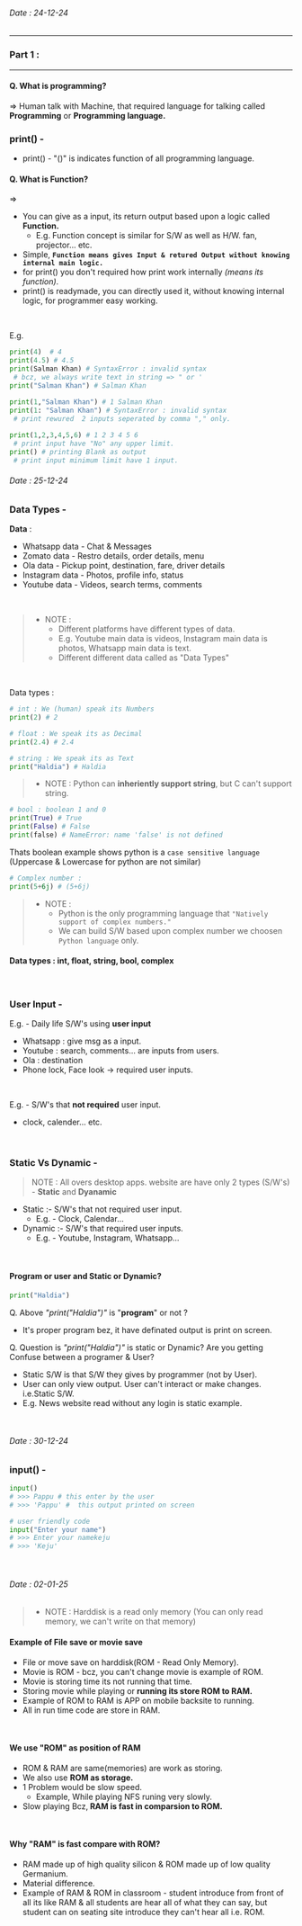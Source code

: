 
###### Date : 24-12-24

---------------------------
### Part 1 :
---------------------------


#### Q. What is programming? <br>
=> Human talk with Machine, that required language for talking called <b>Programming</b> or <b>Programming language.</b>
<br>

### print() -

- print() - "()" is indicates function of all programming language.<br>

#### Q. What is Function?
=> 
- You can give as a input, its return output based upon a logic called <b> Function.</b>
  - E.g. Function concept is similar for S/W as well as H/W. fan, projector... etc.
- Simple, <b>`Function means gives Input & retured Output without knowing internal main logic.`</b>
- for print() you don't required how print work internally <i>(means its function)</i>.
- print() is readymade, you can directly used it, without knowing internal logic, for programmer easy working.
<br>

E.g.  
``` python
print(4)  # 4
print(4.5) # 4.5
print(Salman Khan) # SyntaxError : invalid syntax
 # bcz, we always write text in string => " or '
print("Salman Khan") # Salman Khan
	  
print(1,"Salman Khan") # 1 Salman Khan
print(1: "Salman Khan") # SyntaxError : invalid syntax
 # print rewured  2 inputs seperated by comma "," only.

print(1,2,3,4,5,6) # 1 2 3 4 5 6
 # print input have "No" any upper limit.
print() # printing Blank as output
 # print input minimum limit have 1 input.
````	  
 
###### Date : 25-12-24

### Data Types - 

<b>Data</b> :
   - Whatsapp data - Chat & Messages
   - Zomato data - Restro details, order details, menu
   - Ola data - Pickup point, destination, fare, driver details
   - Instagram data - Photos, profile info, status
   - Youtube data - Videos, search terms, comments
<br>

> * NOTE :
>   - Different platforms have different types of data. <br>
>   - E.g. Youtube main data is videos, Instagram main data is photos, Whatsapp main data is text. <br>
>   - Different different data called as "Data Types"
<br>

</b>Data types</b> :
```python
# int : We (human) speak its Numbers
print(2) # 2

# float : We speak its as Decimal
print(2.4) # 2.4

# string : We speak its as Text
print("Haldia") # Haldia
```
> * NOTE : Python can <b>inheriently support string</b>, but C can't support string.
```python
# bool : boolean 1 and 0
print(True) # True
print(False) # False
print(false) # NameError: name 'false' is not defined
```
Thats boolean example shows python is a `case sensitive language` (Uppercase & Lowercase for python are not similar)
```python
# Complex number : 
print(5+6j) # (5+6j)
```
> * NOTE :
>   - Python is the only programming language that `"Natively support of complex numbers."`
>   - We can build S/W based upon complex number we choosen `Python language` only.

#### Data types : int, float, string, bool, complex
<br>

### User Input -

E.g. - Daily life S/W's using <b>user input</b>
 - Whatsapp : give msg as a input.
 - Youtube : search, comments... are inputs from users.
 - Ola : destination
 - Phone lock, Face look -> required user inputs.
<br>

E.g. - S/W's that <b>not required</b> user input.
 - clock, calender... etc.
<br>



  
### Static Vs Dynamic - 
>NOTE : All overs desktop apps. website are have only 2 types (S/W's) -
><b>Static</b> and
><b>Dyanamic</b>

- Static :- S/W's that not required user input.
   - E.g. - Clock, Calendar...
- Dynamic :- S/W's that required user inputs.
   - E.g. - Youtube, Instagram, Whatsapp...
<br>


#### Program or user and Static or Dynamic?  
```python 
print("Haldia")
```

Q. Above <i>"print("Haldia")"</i> is "<b>program</b>" or not ?<br>
  - It's proper program bez, it have definated output is print on screen.

Q. Question is <i>"print("Haldia")"</i> is static or Dynamic? Are you getting Confuse between a programer & User?<br>
  - Static S/W is that S/W they gives by programmer (not by User).
  - User can only view output. User can't interact or make changes. i.e.Static S/W.
  - E.g. News website read without any login is static example.
<br>


###### Date : 30-12-24


### input() -

```python
input()
# >>> Pappu # this enter by the user
# >>> 'Pappu' #  this output printed on screen
```

```python
# user friendly code
input("Enter your name")
# >>> Enter your namekeju
# >>> 'Keju'
```
<br>


###### Date : 02-01-25

> * NOTE :
>   Harddisk is a read only memory (You can only read memory, we can't write on that memory)


#### Example of File save or movie save
- File or move save on harddisk(ROM - Read Only Memory).
- Movie is ROM - bcz, you can't change movie is example of ROM.
- Movie is storing time its not running that time.
- Storing movie while playing or <b>running its store ROM to RAM.</b>
- Example of ROM to RAM is APP on mobile backsite to running.
- All in run time code are store in RAM.
<br>

#### We use "ROM" as position of RAM
- ROM & RAM are same(memories) are work as storing.
- We also use <b>ROM as storage.</b>
- 1 Problem would be slow speed.
  - Example, While playing NFS runing very slowly.
- Slow playing Bcz,<b> RAM is fast in comparsion to ROM.</b>
<br>

#### Why "RAM" is fast compare with ROM?
- RAM made up of high quality silicon & ROM made up of low quality Germanium.
- Material difference.
- Example of RAM & ROM in classroom - student introduce from front of all its like RAM & all students are hear all of what they can say, but student can on seating site introduce they can't hear all i.e. ROM. 
<br>










	   


	 
